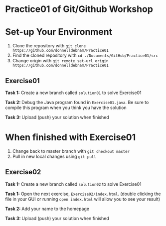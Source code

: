 # Practice01 of Git/Github Workshop

# Set-up Your Environment
1. Clone the repository with `git clone https://github.com/donnelldebnam/Practice01`
2. Find the cloned repository with `cd ./Documents/GitHub/Practice01/src`
3. Change origin with `git remote set-url origin https://github.com/donnelldebnam/Practice01`


## Exercise01 
<b>Task 1:</b> Create a new branch called ```solution01``` to solve Exercise01

<b>Task 2: </b> Debug the Java program found in ```Exercise01.java```. Be sure to compile this program when you think you have the solution

<b>Task 3: </b> Upload (push) your solution when finished

# When finished with Exercise01
1. Change back to master branch with ```git checkout master```
2. Pull in new local changes using ```git pull```

## Exercise02
<b>Task 1:</b> Create a new branch called ```solution02``` to solve Exercise01

<b>Task 1:</b> Open the next exercise, ```Exercise02/index.html```. (double clicking the file in your GUI or running ```open index.html``` will allow you to see your result)

<b>Task 2: </b> Add your name to the homepage

<b>Task 3: </b> Upload (push) your solution when finished
